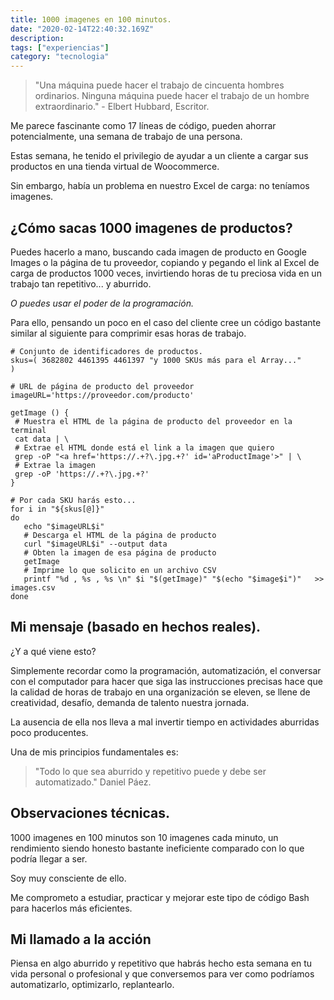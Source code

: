 ```yaml
---
title: 1000 imagenes en 100 minutos.
date: "2020-02-14T22:40:32.169Z"
description: 
tags: ["experiencias"]
category: "tecnologia"
---
```


> "Una máquina puede hacer el trabajo de cincuenta hombres ordinarios. Ninguna máquina puede hacer el trabajo de un hombre extraordinario." - Elbert Hubbard, Escritor.

Me parece fascinante como 17 líneas de código, pueden ahorrar potencialmente, una semana de trabajo de una persona.

Estas semana, he tenido el privilegio de ayudar a un cliente a cargar sus productos en una tienda virtual de Woocommerce.

Sin embargo, había un problema en nuestro Excel de carga: no teníamos imagenes.

## ¿Cómo sacas 1000 imagenes de productos?

Puedes hacerlo a mano, buscando cada imagen de producto en Google Images o la página de tu proveedor, copiando y pegando el link al Excel de carga de productos 1000 veces, invirtiendo horas de tu preciosa vida en un trabajo tan repetitivo... y aburrido.

_O puedes usar el poder de la programación._

Para ello, pensando un poco en el caso del cliente cree un código bastante similar al siguiente para comprimir esas horas de trabajo.

```
# Conjunto de identificadores de productos.
skus=( 3682802 4461395 4461397 "y 1000 SKUs más para el Array..."  
)

```

```
# URL de página de producto del proveedor
imageURL='https://proveedor.com/producto'
```

```
getImage () {
 # Muestra el HTML de la página de producto del proveedor en la terminal
 cat data | \ 
 # Extrae el HTML donde está el link a la imagen que quiero
 grep -oP "<a href='https://.+?\.jpg.+?' id='aProductImage'>" | \
 # Extrae la imagen
 grep -oP 'https://.+?\.jpg.+?'	
}
```

```
# Por cada SKU harás esto...
for i in "${skus[@]}"
do
   echo "$imageURL$i"
   # Descarga el HTML de la página de producto
   curl "$imageURL$i" --output data
   # Obten la imagen de esa página de producto 
   getImage
   # Imprime lo que solicito en un archivo CSV
   printf "%d , %s , %s \n" $i "$(getImage)" "$(echo "$image$i")"   >> images.csv
done

```
## Mi mensaje (basado en hechos reales).

¿Y a qué viene esto? 

Simplemente recordar como la programación, automatización, el conversar con el computador para hacer que siga las instrucciones precisas hace que la calidad de horas de trabajo en una organización se eleven, se llene de creatividad, desafío, demanda de talento nuestra jornada.

La ausencia de ella nos lleva a mal invertir tiempo en actividades aburridas poco producentes.

Una de mis principios fundamentales es:

> "Todo lo que sea aburrido y repetitivo puede y debe ser automatizado." Daniel Páez.

## Observaciones técnicas.

1000 imagenes en 100 minutos son 10 imagenes cada minuto, un rendimiento siendo honesto bastante ineficiente comparado con lo que podría llegar a ser.

Soy muy consciente de ello. 

Me comprometo a estudiar, practicar y mejorar este tipo de código Bash para hacerlos más eficientes.

## Mi llamado a la acción

Piensa en algo aburrido y repetitivo que habrás hecho esta semana en tu vida personal o profesional y que conversemos para ver como podríamos automatizarlo, optimizarlo, replantearlo.